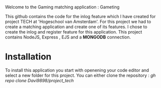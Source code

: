 Welcome to the Gaming matching application : Gameting

This github contains the code for the inlog feature which I have created for project TECH at 'Hogeschool van Amsterdam'. For this project we had to create a matching application and create one of its features.
I chose to create the inlog and register feature for this application. This project contains NodeJS, Express , EJS and a **MONGODB** connection.

# Installation 

To install this application you start with openening your code editor and select a new folder for this project. You can either clone the repository :
*gh repo clone Davi9898/project_tech*

